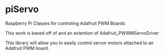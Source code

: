 # piServo
Raspberry Pi Classes for controling Adafruit PWM Boards

This work is based off of and an extention of Adafruit_PWWMServoDriver

This library will allow you to easily control servor motors
attached to an Adafruit PWM board.
